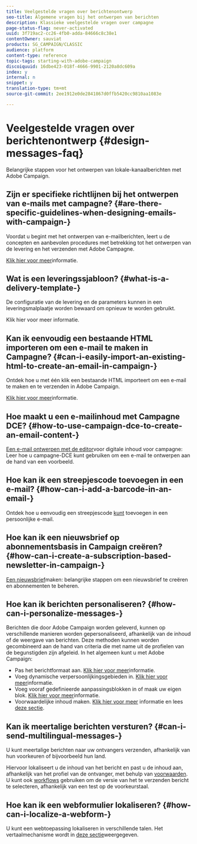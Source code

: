 ```yaml
---
title: Veelgestelde vragen over berichtenontwerp
seo-title: Algemene vragen bij het ontwerpen van berichten
description: Klassieke veelgestelde vragen over campagne
page-status-flag: never-activated
uuid: 3f719ac2-cc26-4fb0-adda-84666c8c38e1
contentOwner: sauviat
products: SG_CAMPAIGN/CLASSIC
audience: platform
content-type: reference
topic-tags: starting-with-adobe-campaign
discoiquuid: 16dbe423-018f-4666-9901-2120a8dc609a
index: y
internal: n
snippet: y
translation-type: tm+mt
source-git-commit: 2ee1912e0de2841867d0ffb5420cc9810aa1083e

---
```



# Veelgestelde vragen over berichtenontwerp {#design-messages-faq}

Belangrijke stappen voor het ontwerpen van lokale-kanaalberichten met Adobe Campaign.

## Zijn er specifieke richtlijnen bij het ontwerpen van e-mails met campagne? {#are-there-specific-guidelines-when-designing-emails-with-campaign-}

Voordat u begint met het ontwerpen van e-mailberichten, leert u de concepten en aanbevolen procedures met betrekking tot het ontwerpen van de levering en het verzenden met Adobe Campagne.

[Klik hier voor meer](https://docs.campaign.adobe.com/doc/AC/getting_started/EN/deliveryBestPractices.html)informatie.

## Wat is een leveringssjabloon? {#what-is-a-delivery-template-}

De configuratie van de levering en de parameters kunnen in een leveringsmalplaatje worden bewaard om opnieuw te worden gebruikt.

Klik hier voor meer informatie.

## Kan ik eenvoudig een bestaande HTML importeren om een e-mail te maken in Campagne? {#can-i-easily-import-an-existing-html-to-create-an-email-in-campaign-}

Ontdek hoe u met één klik een bestaande HTML importeert om een e-mail te maken en te verzenden in Adobe Campaign.

[Klik hier voor meer](../../delivery/using/defining-the-email-content.md#message-content)informatie.

## Hoe maakt u een e-mailinhoud met Campagne DCE? {#how-to-use-campaign-dce-to-create-an-email-content-}

[Een e-mail ontwerpen met de editor](../../web/using/use-case--creating-an-email-delivery.md)voor digitale inhoud voor campagne: Leer hoe u campagne-DCE kunt gebruiken om een e-mail te ontwerpen aan de hand van een voorbeeld.

## Hoe kan ik een streepjescode toevoegen in een e-mail? {#how-can-i-add-a-barcode-in-an-email-}

Ontdek hoe u eenvoudig een streepjescode [kunt](../../delivery/using/inserting-a-barcode-in-an-email.md) toevoegen in een persoonlijke e-mail.

## Hoe kan ik een nieuwsbrief op abonnementsbasis in Campaign creëren? {#how-can-i-create-a-subscription-based-newsletter-in-campaign-}

[Een nieuwsbrief](../../delivery/using/managing-subscriptions.md)maken: belangrijke stappen om een nieuwsbrief te creëren en abonnementen te beheren.

## Hoe kan ik berichten personaliseren? {#how-can-i-personalize-messages-}

Berichten die door Adobe Campaign worden geleverd, kunnen op verschillende manieren worden gepersonaliseerd, afhankelijk van de inhoud of de weergave van berichten. Deze methoden kunnen worden gecombineerd aan de hand van criteria die met name uit de profielen van de begunstigden zijn afgeleid. In het algemeen kunt u met Adobe Campaign:

* Pas het berichtformaat aan. [Klik hier voor meer](../../delivery/using/defining-the-email-content.md#message-content)informatie.
* Voeg dynamische verpersoonlijkingsgebieden in. [Klik hier voor meer](../../delivery/using/personalization-fields.md)informatie.
* Voeg vooraf gedefinieerde aanpassingsblokken in of maak uw eigen blok. [Klik hier voor meer](../../delivery/using/personalization-blocks.md)informatie.
* Voorwaardelijke inhoud maken. [Klik hier voor meer](../../delivery/using/conditional-content.md) informatie en lees [deze sectie](../../delivery/using/conditional-content.md).

## Kan ik meertalige berichten versturen? {#can-i-send-multilingual-messages-}

U kunt meertalige berichten naar uw ontvangers verzenden, afhankelijk van hun voorkeuren of bijvoorbeeld hun land.

Hiervoor lokaliseert u de inhoud van het bericht en past u de inhoud aan, afhankelijk van het profiel van de ontvanger, met behulp van [voorwaarden](../../delivery/using/conditional-content.md). U kunt ook [workflows](../../workflow/using/split.md) gebruiken om de versie van het te verzenden bericht te selecteren, afhankelijk van een test op de voorkeurstaal.

## Hoe kan ik een webformulier lokaliseren? {#how-can-i-localize-a-webform-}

U kunt een webtoepassing lokaliseren in verschillende talen. Het vertaalmechanisme wordt in [deze sectie](../../web/using/translating-a-web-form.md)weergegeven.
